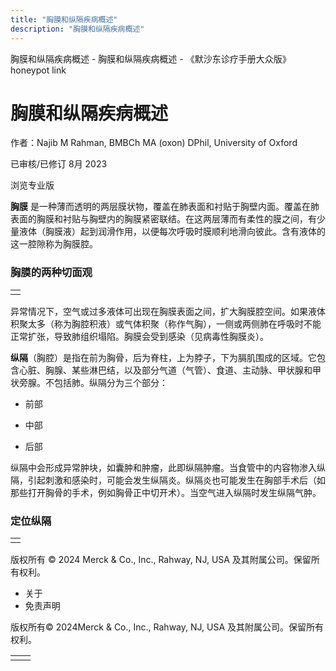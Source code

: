 ```yaml
---
title: "胸膜和纵隔疾病概述"
description: "胸膜和纵隔疾病概述"
---
```


﻿胸膜和纵隔疾病概述 \- 胸膜和纵隔疾病概述 \- 《默沙东诊疗手册大众版》 honeypot link

# 胸膜和纵隔疾病概述

作者：Najib M Rahman, BMBCh MA (oxon) DPhil, University of Oxford

已审核/已修订 8月 2023

浏览专业版

**胸膜** 是一种薄而透明的两层膜状物，覆盖在肺表面和衬贴于胸壁内面。覆盖在肺表面的胸膜和衬贴与胸壁内的胸膜紧密联结。在这两层薄而有柔性的膜之间，有少量液体（胸膜液）起到润滑作用，以便每次呼吸时膜顺利地滑向彼此。含有液体的这一腔隙称为胸膜腔。

### 胸膜的两种切面观

|     |
| --- |
|  |

异常情况下，空气或过多液体可出现在胸膜表面之间，扩大胸膜腔空间。如果液体积聚太多（称为胸腔积液）或气体积聚（称作气胸），一侧或两侧肺在呼吸时不能正常扩张，导致肺组织塌陷。胸膜会受到感染（见病毒性胸膜炎）。

**纵隔**（胸腔）是指在前为胸骨，后为脊柱，上为脖子，下为膈肌围成的区域。它包含心脏、胸腺、某些淋巴结，以及部分气道（气管）、食道、主动脉、甲状腺和甲状旁腺。不包括肺。纵隔分为三个部分：

- 前部

- 中部

- 后部


纵隔中会形成异常肿块，如囊肿和肿瘤，此即纵隔肿瘤。当食管中的内容物渗入纵隔，引起刺激和感染时，可能会发生纵隔炎。纵隔炎也可能发生在胸部手术后（如那些打开胸骨的手术，例如胸骨正中切开术）。当空气进入纵隔时发生纵隔气肿。

### 定位纵隔

|     |
| --- |
|  |



版权所有 © 2024
Merck & Co., Inc., Rahway, NJ, USA 及其附属公司。保留所有权利。

- 关于
- 免责声明

版权所有© 2024Merck & Co., Inc., Rahway, NJ, USA 及其附属公司。保留所有权利。

|     |     |
| --- | --- |
|  |  |